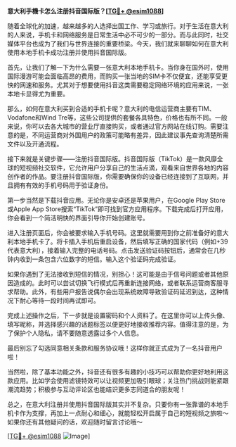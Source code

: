 **意大利手機卡怎么注册抖音国际版？[[TG💪+ @esim1088](https://t.me/s/esim1088)]**

随着全球化的加速，越来越多的人选择出国工作、学习或旅行。对于生活在意大利的人来说，手机卡和网络服务是日常生活中必不可少的一部分。而与此同时，社交媒体平台也成为了我们与世界连接的重要桥梁。今天，我们就来聊聊如何在意大利使用本地手机卡成功注册并使用抖音国际版。

首先，让我们了解一下为什么需要一张意大利本地手机卡。当你身在国外时，使用国际漫游可能会面临高昂的费用，而购买一张当地的SIM卡不仅便宜，还能享受更快的网速和服务。尤其对于想要使用抖音这类需要稳定网络环境的应用来说，一张本地卡显得尤为重要。

那么，如何在意大利买到合适的手机卡呢？意大利的电信运营商主要有TIM、Vodafone和Wind Tre等，这些公司提供的套餐各具特色，价格也有所不同。一般来说，你可以去各大城市的营业厅直接购买，或者通过官方网站在线订购。需要注意的是，不同运营商对外国用户的政策可能略有差异，因此建议事先查询清楚所需文件以及开通流程。

接下来就是关键步骤——注册抖音国际版。抖音国际版（TikTok）是一款风靡全球的短视频社交软件，它允许用户分享自己的生活点滴，观看来自世界各地的内容创作者的作品。要注册抖音国际版，你需要确保你的设备已经连接到了互联网，并且拥有有效的手机号码用于验证身份。

第一步当然是下载抖音应用。无论你是安卓还是苹果用户，在Google Play Store或Apple App Store搜索“TikTok”即可找到官方应用程序。下载完成后打开应用，你会看到一个简洁明快的界面引导你开始创建账号。

进入注册页面后，你会被要求输入手机号码。这里就需要用到你之前准备好的意大利本地手机卡了。将卡插入手机后重启设备，然后填写正确的国家代码（例如+39代表意大利），接着输入完整的电话号码。点击发送验证码按钮后，通常会在几秒钟内收到一条包含六位数字的短信。输入这个验证码完成验证。

如果你遇到了无法接收到短信的情况，别担心！这可能是由于信号问题或者其他原因造成的。此时可以尝试切换飞行模式后再重新连接网络，或者联系运营商客服寻求帮助。此外，有些用户报告说偶尔会出现系统故障导致验证码延迟到达，这种情况下耐心等待一段时间再试即可。

完成上述操作之后，下一步就是设置密码和个人资料了。在这里你可以上传头像、填写昵称，并选择感兴趣的话题标签以便更好地接收推荐内容。值得注意的是，为了保护个人隐私，请不要随意透露过多个人信息。

最后别忘了勾选同意相关条款和服务协议哦！这样你就正式成为了一名抖音用户啦！

当然啦，除了基本功能之外，抖音还有很多有趣的小技巧可以帮助你更好地利用这款应用。比如学会使用滤镜特效可以让视频更加吸引眼球；关注热门挑战则能紧跟潮流趋势；积极参与互动评论区也能结识更多志同道合的朋友呢！

总之，在意大利注册并使用抖音国际版其实并不复杂。只要你有一张靠谱的本地手机卡作为支撑，再加上一点耐心和细心，就能轻松开启属于自己的短视频之旅啦～如果你还有其他疑问的话，欢迎随时留言讨论哦～

[[TG💪+ @esim1088](https://t.me/s/esim1088) ![Image](https://i.postimg.cc/4NQfJmqS/Snipaste-2025-05-13-00-14-12.png)]